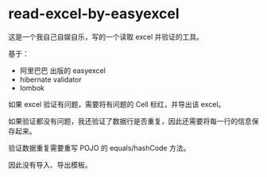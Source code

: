 # read-excel-by-easyexcel

这是一个我自己自娱自乐，写的一个读取 excel 并验证的工具。

基于：
- 阿里巴巴 出版的 easyexcel
- hibernate validator
- lombok

如果 excel 验证有问题，需要将有问题的 Cell 标红，并导出该 excel。

如果验证都没有问题，我还验证了数据行是否重复，因此还需要将每一行的信息保存起来。

验证数据重复需要重写 POJO 的 equals/hashCode 方法。

因此没有导入、导出模板。
